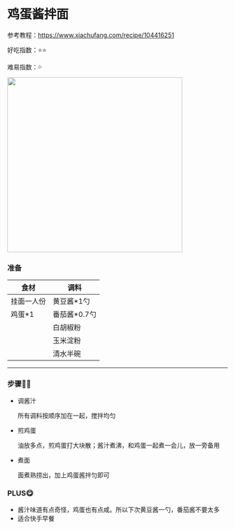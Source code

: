 # 鸡蛋酱拌面

参考教程：https://www.xiachufang.com/recipe/104416251

好吃指数：⭐⭐

难易指数：💦

<img src="http://cdn.huangxindi.com/img/jidanjiangbanmian_1.jpg" width="400px" align=center/>

### 准备

| 食材       | 调料         |
| ---------- | ------------ |
| 挂面一人份 | 黄豆酱*1勺   |
| 鸡蛋*1     | 番茄酱*0.7勺 |
|            | 白胡椒粉     |
|            | 玉米淀粉     |
|            | 清水半碗     |



---

### 步骤👩‍🍳

* 调酱汁

  所有调料按顺序加在一起，搅拌均匀

- 煎鸡蛋

  油放多点，煎鸡蛋打大块散；酱汁煮沸，和鸡蛋一起煮一会儿，放一旁备用

- 煮面

  面煮熟捞出，加上鸡蛋酱拌匀即可


### PLUS😋

* 酱汁味道有点奇怪，鸡蛋也有点咸。所以下次黄豆酱一勺，番茄酱不要太多
* 适合快手早餐



